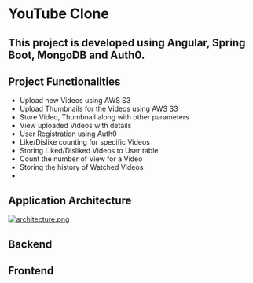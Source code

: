 # YouTube Clone 
## This project is developed using Angular, Spring Boot, MongoDB and Auth0.

## Project Functionalities
* Upload new Videos using AWS S3
* Upload Thumbnails for the Videos using AWS S3
* Store Video, Thumbnail along with other parameters
* View uploaded Videos with details
* User Registration using Auth0
* Like/Dislike counting for specific Videos
* Storing Liked/Disliked Videos to User table
* Count the number of View for a Video
* Storing the history of Watched Videos
*


## Application Architecture

  [![architecture.png](https://i.postimg.cc/3JQPZJFG/architecture.png)](https://postimg.cc/rzgnVTby)

## Backend




## Frontend
 
 


